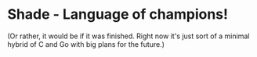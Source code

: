 Shade - Language of champions!
==============================
(Or rather, it would be if it was finished. Right now it's just sort of a minimal hybrid of C and Go with big plans for the future.)

